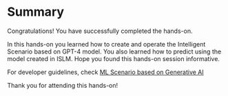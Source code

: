 # Summary

Congratulations! You have successfully completed the hands-on.

In this hands-on you learned how to create and operate the Intelligent Scenario based on GPT-4 model.
You also learned how to predict using the model created in ISLM.
Hope you found this hands-on session informative.

For developer guidelines, check [ML Scenario based on Generative AI](https://wiki.one.int.sap/wiki/display/LMCROSS/ML+Scenario+based+on+Generative+AI)


Thank you for attending this hands-on!      
